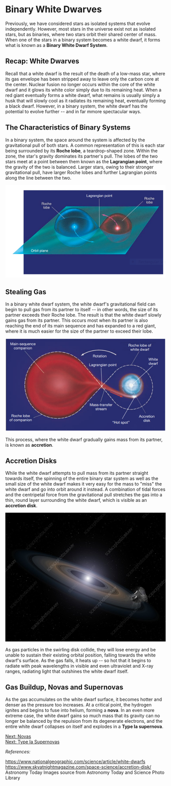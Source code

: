 # Binary White Dwarves

Previously, we have considered stars as isolated systems that evolve independently. However, most stars in the universe exist not as isolated stars, but as binaries, where two stars orbit their shared center of mass. When one of the stars in a binary system becomes a white dwarf, it forms what is known as a **Binary White Dwarf System**. 

## Recap: White Dwarves

Recall that a white dwarf is the result of the death of a low-mass star, where its gas envelope has been stripped away to leave only the carbon core at the center. Nuclear fusion no longer occurs within the core of the white dwarf and it glows its white color simply due to its remaining heat. When a red giant eventually forms a white dwarf, what remains is usually simply a husk that will slowly cool as it radiates its remaining heat, eventually forming a black dwarf. However, in a binary system, the white dwarf has the potential to evolve further -- and in far mmore spectacular ways.

## The Characteristics of Binary Systems

In a binary system, the space around the system is affected by the gravitational pull of both stars. A common representation of this is each star being surrounded by its **Roche lobe**, a teardrop-shaped zone. Within the zone, the star's gravity dominates its partner's pull. The lobes of the two stars meet at a point between them known as the **Lagrangian point**, where the gravity of the two is balanced. Larger stars, owing to their stronger gravitational pull, have larger Roche lobes and further Lagrangian points along the line between the two. 

![A diagrammatic representation of the roche lobes of a binary system](../../assets/dwarves/roche_lobes.png)

## Stealing Gas

In a binary white dwarf system, the white dwarf's gravitational field can begin to pull gas from its partner to itself -- in other words, the size of its partner exceeds their Roche lobe. The result is that the white dwarf slowly gains gas from its partner. This occurs most when its partner is also reaching the end of its main sequence and has expanded to a red giant, where it is much easier for the size of the partner to exceed their lobe. 

![Accretion of mass from a red giant](../../assets/dwarves/mass_accretion.PNG)

This process, where the white dwarf gradually gains mass from its partner, is known as **accretion**.

## Accretion Disks

While the white dwarf attempts to pull mass from its partner straight towards itself, the spinning of the entire binary star system as well as the small size of the white dwarf makes it very easy for the mass to "miss" the white dwarf and go into orbit around it instead. A combination of tidal forces and the centripetal force from the gravitational pull stretches the gas into a thin, round layer surrounding the white dwarf, which is visible as an **accretion disk**.

![An accretion disk around a white dwarf](../../assets/dwarves/accretion_disk.jpg)

As gas particles in the swirling disk collide, they will lose energy and be unable to sustain their existing orbital position, falling towards the white dwarf's surface. As the gas falls, it heats up -- so hot that it begins to radiate with peak wavelengths in visible and even ultraviolet and X-ray ranges, radiating light that outshines the white dwarf itself. 

## Gas Buildup, Novas and Supernovas

As the gas accumulates on the white dwarf surface, it becomes hotter and denser as the pressure too increases. At a critical point, the hydrogen ignites and begins to fuse into helium, forming a **nova**. In an even more extreme case, the white dwarf gains so much mass that its gravity can no longer be balanced by the repulsion from its degenerate electrons, and the entire white dwarf collapses on itself and explodes in a **Type Ia supernova**.

[Next: Novas](../nova/nova.md)  
[Next: Type Ia Supernovas](../nova/type_1a_supernova.md)

*References:*

https://www.nationalgeographic.com/science/article/white-dwarfs \
https://www.skyatnightmagazine.com/space-science/accretion-disk/ \
Astronomy Today
Images source from Astronomy Today and Science Photo Library
